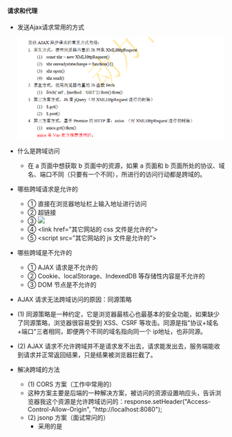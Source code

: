 #### 请求和代理

* 发送Ajax请求常用的方式

  ![1720419630664](%E8%AF%B7%E6%B1%82%E5%92%8C%E4%BB%A3%E7%90%86.assets/1720419630664.png)

* 什么是跨域访问

  *  在 a 页面中想获取 b 页面中的资源，如果 a 页面和 b 页面所处的协议、域名、端口不同（只要有一个不同），所进行的访问行动都是跨域的。 

* 哪些跨域请求是允许的

  *  ① 直接在浏览器地址栏上输入地址进行访问
  * ② 超链接
  * ③ <img src="其它网站的图片是允许的">
  * ④ <link href=”其它网站的 css 文件是允许的”>
  * ⑤ <script src=”其它网站的 js 文件是允许的”> 

* 哪些跨域是不允许的

  *  ① AJAX 请求是不允许的
  * ② Cookie、localStorage、IndexedDB 等存储性内容是不允许的
  * ③ DOM 节点是不允许的 

*  AJAX 请求无法跨域访问的原因：同源策略

  * (1) 同源策略是一种约定，它是浏览器最核心也最基本的安全功能，如果缺少了同源策略，浏览器很容易受到 XSS、CSRF 等攻击。同源是指"协议+域名+端口"三者相同，即便两个不同的域名指向同一个 ip地址，也非同源。
  * (2) AJAX 请求不允许跨域并不是请求发不出去，请求能发出去，服务端能收到请求并正常返回结果，只是结果被浏览器拦截了。 

* 解决跨域的方法

  *  (1) CORS 方案（工作中常用的）
    *  这种方案主要是后端的一种解决方案，被访问的资源设置响应头，告诉浏览器我这个资源是允许跨域访问的：response.setHeader("Access-Control-Allow-Origin", "http://localhost:8080");
  * (2) jsonp 方案（面试常问的）
    * 采用的是<script src="">不受同源策略的限制来实现的，但只能解决 GET 请求。
  * 代理服务器方案（工作中常用的）
    * ① Nginx 反向代理
    * ② Node 中间件代理
    * ③ vue-cli（Vue 脚手架自带的 8080 服务器也可以作为代理服务器，需要通过配置 vue.config.js 来启用这个代理）
  * (4) postMesssage
  * (5) websocket
  * (6) window.name + iframe
  * (7) location.hash + iframe
  * (8) document.domain + iframe 

* 同源策略是浏览器需要遵循的标准，如果是服务器发送就不需要遵循

  ![1720421324787](%E8%AF%B7%E6%B1%82%E5%92%8C%E4%BB%A3%E7%90%86.assets/1720421324787.png)





* 启用Vue的动态代理

  * 简单启用，在vue.config.js 文件中添加如下配置：

    ```js
    //就写到端口号
    devServer: {
    	proxy: 'http://localhost:8000' // 含义：Vue 脚手架内置的 8080 服务器负责代理访问 8000 服务器
    }
    ```

    ![1720422436157](%E8%AF%B7%E6%B1%82%E5%92%8C%E4%BB%A3%E7%90%86.assets/1720422436157.png)

  * 原理：访问地址是 http://localhost:8080/bugs，会优先去 8080 服务器上找/bugs 资源，如果没有找到才会走代理。另外需要注意的是：这种简单配置不支持配置多个代理。 ==这种不常用==

  * 高级代理

    ```js
    devServer: {
    	proxy: {
            //凡事请求路径是api开头的走这个代理
    		'/api': {
    			target: 'http://localhost:8000',
    			pathRewrite:{'^/api', ''},
    			ws: true, // 支持 websocket，不写默认true
    			changeOrigin: true // true 表示改变起源（让目标服务器不知道真正的起源）
    		},
    		'/abc': {
    			target: 'http://localhost:9000',
    			pathRewrite:{'^/abc', ''},
    			ws: true, // 默认值 true
    			changeOrigin: true // 默认值 true
    		}
    	}
    }
    ```

* Vue resource插件

  * 安装：npm i vue-resource
  * import vueResource from ‘vue-resource’
  *  使用插件：Vue.use(vueResource)
  * 使用该插件之后，项目中所有的 vm 和 vc 实例上都添加了：$http 属性。
  * 使用办法：this.$http.get(‘’).then() 用法和 axios 相同，只不过把 axios 替换成 this.$http 

* 小项目：天气预报

  * 根据维度和精度获取信息
    *  https://api.openweathermap.org/data/2.5/weather?lat={lat}&lon={lon}&appid=[{API key}](https://home.openweathermap.org/api_keys) 
  * 根据城市获取精度和维度
    *  http://api.openweathermap.org/geo/1.0/direct?q={city name},{state code},{country code}&limit={limit}&appid=[{API key}](https://home.openweathermap.org/api_keys) 